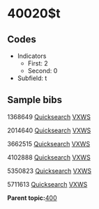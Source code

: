 # 40020$t

## Codes

-   Indicators
    -   First: 2
    -   Second: 0
-   Subfield: t

## Sample bibs

1368649 [Quicksearch](https://search.library.yale.edu/catalog/1368649) [VXWS](http://prodorbis.library.yale.edu:7014/vxws/GetHoldingsService?bibId=1368649)

2014640 [Quicksearch](https://search.library.yale.edu/catalog/2014640) [VXWS](http://prodorbis.library.yale.edu:7014/vxws/GetHoldingsService?bibId=2014640)

3662515 [Quicksearch](https://search.library.yale.edu/catalog/3662515) [VXWS](http://prodorbis.library.yale.edu:7014/vxws/GetHoldingsService?bibId=3662515)

4102888 [Quicksearch](https://search.library.yale.edu/catalog/4102888) [VXWS](http://prodorbis.library.yale.edu:7014/vxws/GetHoldingsService?bibId=4102888)

5350823 [Quicksearch](https://search.library.yale.edu/catalog/5350823) [VXWS](http://prodorbis.library.yale.edu:7014/vxws/GetHoldingsService?bibId=5350823)

5711613 [Quicksearch](https://search.library.yale.edu/catalog/5711613) [VXWS](http://prodorbis.library.yale.edu:7014/vxws/GetHoldingsService?bibId=5711613)

**Parent topic:**[400](../../tags/400/400.md)

